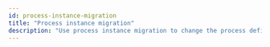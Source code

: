 ```yaml
---
id: process-instance-migration
title: "Process instance migration"
description: "Use process instance migration to change the process definition of a running process instance."
---
```

